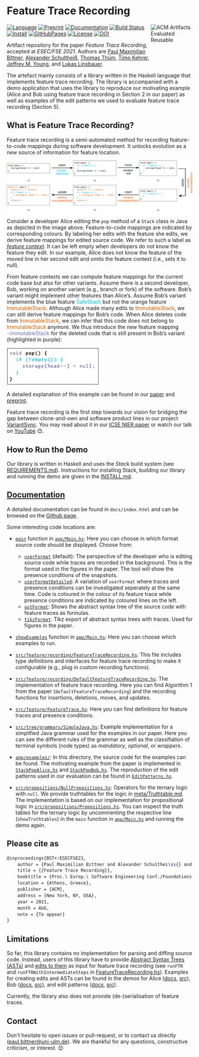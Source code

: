 # Feature Trace Recording

[<img align="right" src="https://www.acm.org/binaries/content/gallery/acm/publications/artifact-review-v1_1-badges/artifacts_evaluated_reusable_v1_1.png" alt="ACM Artifacts Evaluated Reusable" width="114" height="113" />][paper]

[![Language](https://img.shields.io/badge/Language-Haskell-purple)](https://www.haskell.org/)
[![Preprint](https://img.shields.io/badge/Preprint-Read-purple)][preprint]
[![Documentation](https://img.shields.io/badge/Documentation-Read-purple)][documentation]
[![Build Status](https://travis-ci.com/pmbittner/FeatureTraceRecording.svg?branch=esecfse21)](https://travis-ci.com/pmbittner/FeatureTraceRecording)
[![Install](https://img.shields.io/badge/Install-Instructions-blue)](INSTALL.md)
[![GitHubPages](https://img.shields.io/badge/GitHub%20Pages-online-blue.svg?style=flat)][website]
[![License](https://img.shields.io/badge/License-GNU%20LGPLv3-blue)](LICENSE.LGPL3)
[![DOI](https://zenodo.org/badge/DOI/10.5281/zenodo.4900682.svg)](https://doi.org/10.5281/zenodo.4900682)
<!-- [![Status](https://img.shields.io/badge/ESEC%2FFSE'21-Badge%20Application-blue)](STATUS.md) -->

Artifact repository for the paper _Feature Trace Recording_, accepted at _ESEC/FSE 2021_.
Authors are [Paul Maximilian Bittner][paul], [Alexander Schultheiß][alexander], [Thomas Thüm][thomas], [Timo Kehrer][timo], [Jeffrey M. Young][jeffrey], and [Lukas Linsbauer][lukas].

The artefact mainly consists of a library written in the Haskell language that implements feature trace recording.
The library is accompanied with a demo application that uses the library to reproduce our motivating example (Alice and Bob using feature trace recording in Section 2 in our paper) as well as examples of the edit patterns we used to evaluate feature trace recording (Section 5).


## What is Feature Trace Recording?

Feature trace recording is a semi-automated method for recording feature-to-code mappings during software development.
It unlocks evolution as a new source of information for feature location.

![Feature Trace Recording Example](meta/FeatureTraceRecording.png)

Consider a developer Alice editing the `pop` method of a `Stack` class in Java as depicted in the image above.
Feature-to-code mappings are indicated by corresponding colours.
By labeling her edits with the feature she edits, we derive feature mappings for edited source code.
We refer to such a label as [_feature context_](https://pmbittner.github.io/FeatureTraceRecording/docs/FeatureTraceRecording.html#t:FeatureContext).
It can be left empty when developers do not know the feature they edit.
In our example, Alice does not know the feature of the moved line in her second edit and omits the feature context (i.e., sets it to null).

From feature contexts we can compute feature mappings for the current code base but also for other variants.
Assume there is a second developer, Bob, working on another variant (e.g., branch or fork) of the software.
Bob’s variant might implement other features than Alice’s.
Assume Bob’s variant implements the blue feature <span style="color:#00BEEB">SafeStack</span> but not the orange feature <span style="color:#D95F02">ImmutableStack</span>.
Although Alice made many edits to <span style="color:#D95F02">ImmutableStack</span>, we can still derive feature mappings for Bob’s code.
When Alice deletes code from <span style="color:#D95F02">ImmutableStack</span>, we can infer that this code does not belong to <span style="color:#D95F02">ImmutableStack</span> anymore.
We thus introduce the new feature mapping <span style="color:#7570B3">¬ImmutableStack</span> for the deleted code that is still present in Bob’s variant (highlighted in purple):

<img src="meta/BobsVariant.png" alt="Bob's Recorded Feature Traces" width="250" />

A detailed explanation of this example can be found in our [paper][paper] and [preprint][preprint].

Feature trace recording is the first step towards our vision for bridging the gap between clone-and-own and software product lines in our project [VariantSync][variantsync].
You may read about it in our [ICSE NIER paper](https://tinyurl.com/variantsync) or watch our talk on [YouTube](https://www.youtube.com/watch?v=oJf8W4cE25A) :blush:.


## How to Run the Demo
Our library is written in Haskell and uses the _Stack_ build system (see [REQUIREMENTS.md](REQUIREMENTS.md)).
Instructions for installing Stack, building our library and running the demo are given in the [INSTALL.md](INSTALL.md).


## [Documentation][documentation]

A detailed documentation can be found in `docs/index.html` and can be browsed on the [Github page][documentation].

Some interesting code locations are:
- [`main`](https://pmbittner.github.io/FeatureTraceRecording/docs/Main.html#v:main) function in [`app/Main.hs`](app/Main.hs): Here you can choose in which format source code should be displayed. Choose from:
    - [`userFormat`](https://pmbittner.github.io/FeatureTraceRecording/docs/Main.html#v:userFormat) (default): The perspective of the developer who is editing source code while traces are recorded in the background. This is the format used in the figures in the paper. The tool will show the presence conditions of the snapshots.
    - [`userFormatDetailed`](https://pmbittner.github.io/FeatureTraceRecording/docs/Main.html#v:userFormatDetailed): A variation of `userFormat` where traces and presence conditions can be investigated seperately at the same time. Code is coloured in the colour of its feature trace while presence conditions are indicated by coloured lines on the left.
    - [`astFormat`](https://pmbittner.github.io/FeatureTraceRecording/docs/Main.html#v:astFormat): Shows the abstract syntax tree of the source code with feature traces as formulas.
    - [`tikzFormat`](https://pmbittner.github.io/FeatureTraceRecording/docs/Main.html#v:tikzFormat): Tikz export of abstract syntax trees with traces. Used for figures in the paper.

- [`showExamples`](https://pmbittner.github.io/FeatureTraceRecording/docs/Main.html#v:showExamples) function in [`app/Main.hs`](app/Main.hs): Here you can choose which examples to run.

- [`src/feature/recording/FeatureTraceRecording.hs`](src/feature/recording/FeatureTraceRecording.hs): This file includes type definitions and interfaces for feature trace recording to make it configurable (e.g., plug in custom recording functions).

- [`src/feature/recording/DefaultFeatureTraceRecording.hs`](src/feature/recording/DefaultFeatureTraceRecording.hs): The implementation of feature trace recording. Here you can find Algorithm 1 from the paper (`defaultFeatureTraceRecording`) and the recording functions for insertions, deletions, moves, and updates.

- [`src/feature/FeatureTrace.hs`](src/feature/FeatureTrace.hs): Here you can find definitions for feature traces and presence conditions.

- [`src/tree/grammars/SimpleJava.hs`](src/tree/grammars/SimpleJava.hs): Example implementation for a simplified Java grammar used for the examples in our paper. Here you can see the different rules of the grammar as well as the classifiation of terminal symbols (node types) as _mandatory_, _optional_, or _wrappers_.

- [`app/examples/`](app/examples/): In this directory, the source code for the examples can be found. The motivating example from the paper is implemented in [`StackPopAlice.hs`](app/examples/StackPopAlice.hs) and [`StackPopBob.hs`](app/examples/StackPopBob.hs). The reproduction of the edit patterns used in our evaluation can be found in [`EditPatterns.hs`](app/examples/EditPatterns.hs).

- [`src/propositions/NullPropositions.hs`](src/propositions/NullPropositions.hs): Operators for the ternary logic with `null`.
We provide truthtables for the logic in [meta/Truthtable.md](meta/Truthtable.md).
The implementation is based on our implementation for propositional logic in [`src/propositions/Propositions.hs`](src/propositions/Propositions.hs).
You can inspect the truth tables for the ternary logic by uncommenting the respective line (`showTruthtables`) in the `main` function in [`app/Main.hs`](app/Main.hs) and running the demo again.


## Please cite as
```tex
@inproceedings{BST+:ESECFSE21,
	author = {Paul Maximilian Bittner and Alexander Schulthei\ss{} and Thomas Th{\"{u}}m and Timo Kehrer and Jeffrey M. Young and Lukas Linsbauer},
	title = {{Feature Trace Recording}},
	booktitle = {Proc.\ Europ.\ Software Engineering Conf./Foundations of Software Engineering (ESEC/FSE)},
	location = {Athens, Greece},
	publisher = {ACM},
	address = {New York, NY, USA},
	year = 2021,
	month = AUG,
	note = {To appear}
}
```


## Limitations

So far, this library contains no implementation for parsing and diffing source code.
Instead, users of this library have to provide [Abstract Syntax Trees (ASTs)](https://pmbittner.github.io/FeatureTraceRecording/docs/AST.html) and [edits to them](https://pmbittner.github.io/FeatureTraceRecording/docs/Edits.html) as input for feature trace recording (see `runFTR` and `runFTRWithIntermediateSteps` in [FeatureTraceRecording.hs](https://pmbittner.github.io/FeatureTraceRecording/FeatureTraceRecording.html)).
Examples for creating edits and ASTs can be found in the demos for Alice ([docs](https://pmbittner.github.io/FeatureTraceRecording/docs/StackPopAlice.html), [src](app/examples/StackPopAlice.hs)), Bob ([docs](https://pmbittner.github.io/FeatureTraceRecording/docs/StackPopBob.html), [src](app/examples/StackPopBob.hs)), and edit patterns ([docs](https://pmbittner.github.io/FeatureTraceRecording/docs/EditPatterns.html), [src](app/examples/EditPatterns.hs)).

Currently, the library also does not provide (de-)serialisation of feature traces.


## Contact

Don't hesitate to open issues or pull-request, or to contact us directly (paul.bittner@uni-ulm.de). We are thankful for any questions, constructive criticism, or interest. :blush:


[paul]: https://www.uni-ulm.de/in/sp/team/paul-maximilian-bittner/
[alexander]: https://www.informatik.hu-berlin.de/de/forschung/gebiete/mse/mitarb/alexander-schultheiss.html
[thomas]: https://www.uni-ulm.de/in/sp/team/thuem/
[timo]: https://www.informatik.hu-berlin.de/de/forschung/gebiete/mse/mitarb/kehrerti.html
[jeffrey]: https://www.uni-ulm.de/in/sp/team/former-employees-and-doctorands/jeffrey-young/
[lukas]: https://www.tu-braunschweig.de/isf/team/lukas-linsbauer

[website]: https://pmbittner.github.io/FeatureTraceRecording/
[documentation]: https://pmbittner.github.io/FeatureTraceRecording/docs
[preprint]: https://github.com/SoftVarE-Group/Papers/raw/master/2021/2021-ESECFSE-Bittner.pdf
[paper]: https://doi.org/10.1145/3468264.3468531
[variantsync]: https://www.uni-ulm.de/en/in/sp/research/projects/variantsync/
